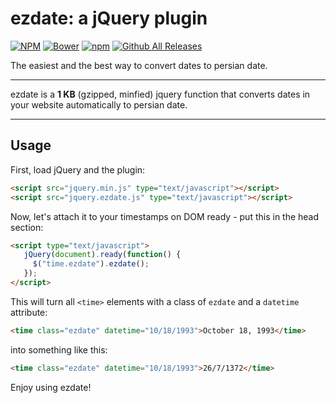 # ezdate: a jQuery plugin
[![NPM](https://img.shields.io/npm/v/ezdate.svg)](https://www.npmjs.com/package/ezdate)
[![Bower](https://img.shields.io/bower/v/ezdate.svg)](http://bower.io/search/?q=ezdate)
[![npm](https://img.shields.io/npm/l/ezdate.svg)](https://github.com/sky93/ezdate/blob/master/License.md)
[![Github All Releases](https://img.shields.io/npm/dt/ezdate.svg)](https://github.com/sky93/ezdate)

The easiest and the best way to convert dates to persian date.

---
ezdate is a **1 KB** (gzipped, minfied) jquery function that converts dates in your website automatically to persian date.

---
## Usage

First, load jQuery and the plugin:

```html
<script src="jquery.min.js" type="text/javascript"></script>
<script src="jquery.ezdate.js" type="text/javascript"></script>
```

Now, let's attach it to your timestamps on DOM ready - put this in the head
section:

```html
<script type="text/javascript">
   jQuery(document).ready(function() {
     $("time.ezdate").ezdate();
   });
</script>
```

This will turn all `<time>` elements with a class of `ezdate` and a
`datetime` attribute:

```html
<time class="ezdate" datetime="10/18/1993">October 18, 1993</time>
```

into something like this:

```html
<time class="ezdate" datetime="10/18/1993">26/7/1372</time>
```


Enjoy using ezdate!
